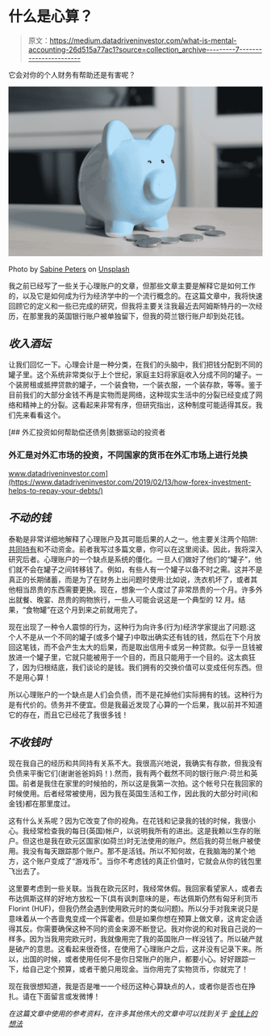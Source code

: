 # 什么是心算？

> 原文：<https://medium.datadriveninvestor.com/what-is-mental-accounting-26d515a77ac1?source=collection_archive---------7----------------------->

它会对你的个人财务有帮助还是有害呢？

![](img/012b69113e3044286ec5c4ea396d1752.png)

Photo by [Sabine Peters](https://unsplash.com/@kredit?utm_source=medium&utm_medium=referral) on [Unsplash](https://unsplash.com?utm_source=medium&utm_medium=referral)

我之前已经写了一些关于心理账户的文章，但那些文章主要是解释它是如何工作的，以及它是如何成为行为经济学中的一个流行概念的。在这篇文章中，我将快速回顾它的定义和一些已完成的研究，但我将主要关注我最近去阿姆斯特丹的一次经历，在那里我的英国银行账户被单独留下，但我的荷兰银行账户却到处花钱。

## *收入酒坛*

让我们回忆一下。心理会计是一种分类，在我们的头脑中，我们把钱分配到不同的罐子里。这个系统非常类似于上个世纪，家庭主妇将家庭收入分成不同的罐子。一个装房租或抵押贷款的罐子，一个装食物，一个装衣服，一个装存款，等等。鉴于目前我们的大部分金钱不再是实物而是网络，这种现实生活中的分裂已经变成了网络和精神上的分裂。这看起来非常有序，但研究指出，这种制度可能适得其反。我们先来看看这个。

[](https://www.datadriveninvestor.com/2019/02/13/how-forex-investment-helps-to-repay-your-debts/) [## 外汇投资如何帮助偿还债务|数据驱动的投资者

### 外汇是对外汇市场的投资，不同国家的货币在外汇市场上进行兑换

www.datadriveninvestor.com](https://www.datadriveninvestor.com/2019/02/13/how-forex-investment-helps-to-repay-your-debts/) 

## *不动的钱*

泰勒是非常详细地解释了心理账户及其可能后果的人之一。他主要关注两个陷阱:[共同持有](https://www.moneyonthemind.org/blog/balancing-savings-and-debt)和不动资金。前者我写过多篇文章，你可以在这里阅读。因此，我将深入研究后者。心理账户的一个缺点是系统的僵化。一旦人们做好了他们的“罐子”，他们就不会在罐子之间转移钱了。例如，有些人有一个罐子以备不时之需。这并不是真正的长期储蓄，而是为了在财务上出问题时使用:比如说，洗衣机坏了，或者其他相当昂贵的东西需要更换。现在，想象一个人度过了非常昂贵的一个月。许多外出就餐、晚宴、昂贵的购物旅行，一些人可能会说这是一个典型的 12 月。结果，“食物罐”在这个月到来之前就用完了。

现在出现了一种令人震惊的行为，这种行为向许多(行为)经济学家提出了问题:这个人不是从一个不同的罐子(或多个罐子)中取出确实还有钱的钱，然后在下个月放回这笔钱，而不会产生太大的后果，而是取出信用卡或另一种贷款。似乎一旦钱被放进一个罐子里，它就只能被用于一个目的，而且只能用于一个目的。这太疯狂了，因为归根结底，我们谈论的是钱。我们拥有的交换价值可以变成任何东西。但不是用心算！

所以心理账户的一个缺点是人们会负债，而不是花掉他们实际拥有的钱。这种行为是有代价的。债务并不便宜。但是我最近发现了心算的一个后果，我以前并不知道它的存在，而且它已经花了我很多钱！

## *不收钱时*

现在我自己的经历和共同持有关系不大。我很高兴地说，我确实有存款，但我没有负债来平衡它们(谢谢爸爸妈妈！).然而，我有两个截然不同的银行账户:荷兰和英国。前者是我住在家里的时候拍的，所以这是我第一次拍。这个帐号只在我回家的时候使用。后者经常被使用，因为我在英国生活和工作，因此我的大部分时间(和金钱)都在那里度过。

这有什么关系呢？因为它改变了你的视角。在花钱和记录我的钱的时候，我很小心。我经常检查我的每日(英国)帐户，以说明我所有的进出。这是我赖以生存的账户。但这也是我在欧元区国家(如荷兰)时无法使用的账户。然后我的荷兰帐户被使用。我没有每天跟踪那个账户。那不是活钱。所以不知何故，在我脑海的某个地方，这个账户变成了“游戏币”。当你不考虑钱的真正价值时，它就会从你的钱包里飞出去了。

这里要考虑到一些关联。当我在欧元区时，我经常休假。我回家看望家人，或者去布达佩斯这样的好地方放松一下(具有讽刺意味的是，布达佩斯仍然有匈牙利货币 Florint (HUF)，但我仍然会遇到使用欧元时的类似问题)。所以分手对我来说只是意味着从一个吝啬鬼变成一个挥霍者。但是如果你想在预算上做文章，这肯定会适得其反。你需要确保这种不同的资金来源不断登记。我对你说的和对我自己说的一样多。因为当我用完欧元时，我就像用完了我的英国账户一样没钱了。所以破产就是破产的意思。这看起来很奇怪，在使用了心理账户之后，这并没有记录下来。所以，出国的时候，或者使用任何不是你日常账户的账户，都要小心。好好跟踪一下，给自己定个预算，或者干脆只用现金。当你用完了实物货币，你就完了！

现在我很想知道，我是否是唯一一个经历这种心算缺点的人，或者你是否也在挣扎。请在下面留言或发微博！

*在这篇文章中使用的参考资料，在许多其他伟大的文章中可以找到关于* [*金钱上的想法*](https://www.moneyonthemind.org/blog)